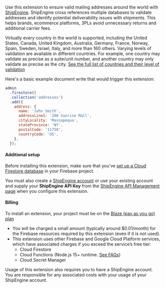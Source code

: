 Use this extension to ensure valid mailing addresses around the world with [ShipEngine](https://www.shipengine.com/signup/?ref=firebase). ShipEngine cross references multiple databases to validate addresses and identify potential deliverability issues with shipments. This helps brands, ecommerce platforms, 3PLs avoid unnecessary returns and additional carrier fees.

Virtually every country in the world is supported, including the United States, Canada, United Kingdom, Australia, Germany, France, Norway, Spain, Sweden, Israel, Italy, and more than 160 others. Varying levels of validation are available in different countries. For example, one country may validate as precise as a suite/unit number, and another country may only validate as precise as the city. [See the full list of countries and their level of validation](https://www.shipengine.com/docs/addresses/validation/countries/)

Here's a basic example document write that would trigger this extension:

```js
admin
  .firestore()
  .collection('addresses')
  .add({
    address: {
      name: 'John Smith',
      addressLine1: '200 Sunrise Mall',
      cityLocality: 'Massapequa',
      stateProvince: 'NY',
      postalCode: '11758',
      countryCode: 'US',
    },
  });
```

#### Additional setup

Before installing this extension, make sure that you've [set up a Cloud Firestore database](https://firebase.google.com/docs/firestore/quickstart) in your Firebase project.

You must also create a [ShipEngine account](https://www.shipengine.com/signup/?ref=firebase) or use your existing account and supply your **ShipEngine API Key** from the [ShipEngine API Management page](https://app.shipengine.com/#/portal/apimanagement) when you configure this extension.

#### Billing

To install an extension, your project must be on the [Blaze (pay as you go) plan](https://firebase.google.com/pricing)

- You will be charged a small amount (typically around $0.01/month) for the Firebase resources required by this extension (even if it is not used).
- This extension uses other Firebase and Google Cloud Platform services, which have associated charges if you exceed the service’s free tier:
  - Cloud Firestore
  - Cloud Functions (Node.js 15+ runtime. [See FAQs](https://firebase.google.com/support/faq#extensions-pricing))
  - Cloud Secret Manager

Usage of this extension also requires you to have a ShipEngine account. You are responsible for any associated costs with your usage of your ShipEngine account.
